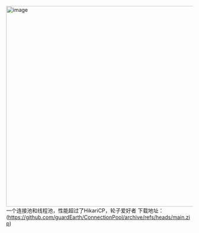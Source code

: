 <img width="1440" height="543" alt="image" src="https://github.com/user-attachments/assets/63c99537-2960-4fb3-9018-5cb862e9bf22" />一个连接池和线程池，性能超过了HikariCP，轮子爱好者
下载地址：
(https://github.com/guardEarth/ConnectionPool/archive/refs/heads/main.zip)
